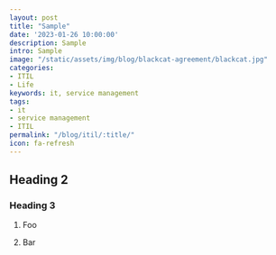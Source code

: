 ```yaml
---
layout: post
title: "Sample"
date: '2023-01-26 10:00:00'
description: Sample
intro: Sample
image: "/static/assets/img/blog/blackcat-agreement/blackcat.jpg"
categories:
- ITIL
- Life
keywords: it, service management
tags:
- it
- service management
- ITIL
permalink: "/blog/itil/:title/"
icon: fa-refresh
---
```


## Heading 2

### Heading 3

1. Foo

2. Bar
